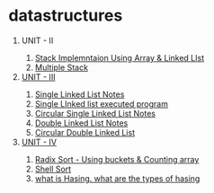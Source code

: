 # datastructures





<ol>
<li> UNIT - II </li>
<ol>
  <li><a href="https://github.com/kothakondachandhar/datastructures/blob/main/Stack%20Implementation%20using%20Array%20and%20Linked%20List.pdf"> Stack Implemntaion Using Array & Linked LIst</li>
    <li><a href="https://github.com/kothakondachandhar/datastructures/blob/main/Multiple%20Stack.pdf">Multiple Stack</li>
</ol>



  
  <li> UNIT - III </li>
    <ol>
      <li> <a href="https://github.com/kothakondachandhar/datastructures/blob/main/UNIT%20-%203%20%20Single%20Linked%20List.docx">Single Linked List  Notes </li>
        <li> <a href = "https://onlinegdb.com/tRe4qvQ3F"> Single LInked list executed program </a></li>
         <li> <a href="https://github.com/kothakondachandhar/datastructures/blob/main/Circlula%20Single%20Linked%20LIst%20-%20will%20operations.pdf">Circular Single Linked List  Notes </li>
        <li> <a href="https://github.com/kothakondachandhar/datastructures/blob/main/Double%20Linked%20LIst.pdf">Double Linked List  Notes </li>
          <li><a href="https://github.com/kothakondachandhar/datastructures/blob/main/circular%20Dobule%20Linked%20List.pdf"> Circular Double Linked List</li>
    </ol>
  

  <li> UNIT - IV </li>
  <ol>
    <li> Radix Sort - Using buckets & Counting array</li>
    <li> <a href="https://github.com/kothakondachandhar/datastructures/blob/main/Shell%20Sort.pdf">Shell Sort</a></li>
    <li> <a href="https://github.com/kothakondachandhar/datastructures/blob/main/Hasing%20and%20Hasing%20types.pdf"> what is Hasing. what are the types of hasing </li>
  </ol>
</ol>
